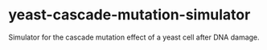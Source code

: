 # yeast-cascade-mutation-simulator
Simulator for the cascade mutation effect of a yeast cell after DNA damage.
